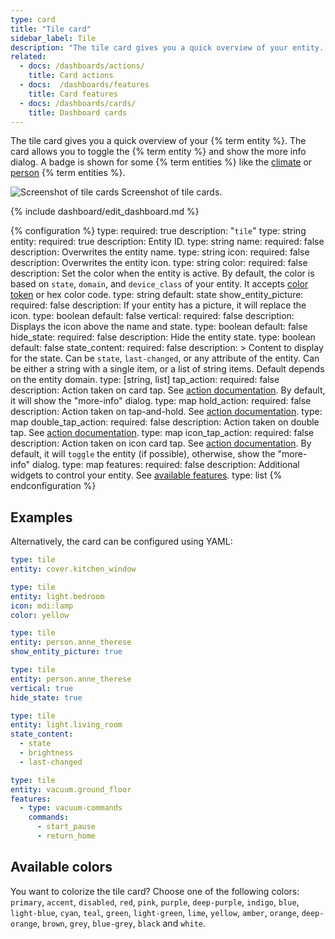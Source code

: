 ```yaml
---
type: card
title: "Tile card"
sidebar_label: Tile
description: "The tile card gives you a quick overview of your entity. The card allows you to toggle the entity, show the more-info dialog, or custom actions."
related:
  - docs: /dashboards/actions/
    title: Card actions
  - docs:  /dashboards/features
    title: Card features
  - docs: /dashboards/cards/
    title: Dashboard cards
---
```


The tile card gives you a quick overview of your {% term entity %}. The card allows you to toggle the {% term entity %} and show the more info dialog. A badge is shown for some {% term entities %} like the [climate](/integrations/climate) or [person](/integrations/person) {% term entities %}.

<p class='img'>
  <img src='/images/dashboards/tile_card.png' alt='Screenshot of tile cards'>
  Screenshot of tile cards.
</p>

{% include dashboard/edit_dashboard.md %}

{% configuration %}
type:
  required: true
  description: "`tile`"
  type: string
entity:
  required: true
  description: Entity ID.
  type: string
name:
  required: false
  description: Overwrites the entity name.
  type: string
icon:
  required: false
  description: Overwrites the entity icon.
  type: string
color:
  required: false
  description: Set the color when the entity is active. By default, the color is based on `state`, `domain`, and `device_class` of your entity. It accepts [color token](/dashboards/tile/#available-colors) or hex color code.
  type: string
  default: state
show_entity_picture:
  required: false
  description: If your entity has a picture, it will replace the icon.
  type: boolean
  default: false
vertical:
  required: false
  description: Displays the icon above the name and state.
  type: boolean
  default: false
hide_state:
  required: false
  description: Hide the entity state.
  type: boolean
  default: false
state_content:
  required: false
  description: >
    Content to display for the state. Can be `state`, `last-changed`, or any attribute of the entity. Can be either a string with a single item, or a list of string items. Default depends on the entity domain.
  type: [string, list]
tap_action:
  required: false
  description: Action taken on card tap. See [action documentation](/dashboards/actions/#tap-action). By default, it will show the "more-info" dialog.
  type: map
hold_action:
  required: false
  description: Action taken on tap-and-hold. See [action documentation](/dashboards/actions/#hold-action).
  type: map
double_tap_action:
  required: false
  description: Action taken on double tap. See [action documentation](/dashboards/actions/#double-tap-action).
  type: map
icon_tap_action:
  required: false
  description: Action taken on icon card tap. See [action documentation](/dashboards/actions/#tap-action). By default, it will `toggle` the entity (if possible), otherwise, show the "more-info" dialog.
  type: map
features:
  required: false
  description: Additional widgets to control your entity. See [available features](/dashboards/features).
  type: list
{% endconfiguration %}

## Examples

Alternatively, the card can be configured using YAML:

```yaml
type: tile
entity: cover.kitchen_window
```

```yaml
type: tile
entity: light.bedroom
icon: mdi:lamp
color: yellow
```

```yaml
type: tile
entity: person.anne_therese
show_entity_picture: true
```

```yaml
type: tile
entity: person.anne_therese
vertical: true
hide_state: true
```

```yaml
type: tile
entity: light.living_room
state_content: 
  - state
  - brightness
  - last-changed
```

```yaml
type: tile
entity: vacuum.ground_floor
features:
  - type: vacuum-commands
    commands:
      - start_pause
      - return_home
```

## Available colors

You want to colorize the tile card? Choose one of the following colors: `primary`, `accent`, `disabled`, `red`, `pink`, `purple`, `deep-purple`, `indigo`, `blue`, `light-blue`, `cyan`, `teal`, `green`, `light-green`, `lime`, `yellow`, `amber`, `orange`, `deep-orange`, `brown`, `grey`, `blue-grey`, `black` and `white`.

